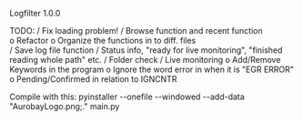 Logfilter 1.0.0

TODO:
    / Fix loading problem!
    / Browse function and recent function     
    o Refactor
    o Organize the functions in to diff. files     
    / Save log file function 
    / Status info, "ready for live monitoring", "finished reading whole path" etc. 
    / Folder check
    / Live monitoring
    o Add/Remove Keywords in the program
    o Ignore the word error in when it is "EGR ERROR"
    o Pending/Confirmed in relation to IGNCNTR 

Compile with this:
pyinstaller --onefile --windowed --add-data "AurobayLogo.png;." main.py
